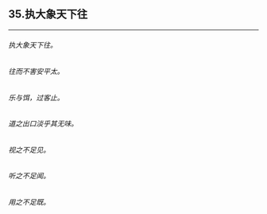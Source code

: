 ## 35.执大象天下往
---


###### 执大象天下往。

###### 往而不害安平太。

###### 乐与饵，过客止。

###### 道之出口淡乎其无味。

###### 视之不足见。

###### 听之不足闻。

###### 用之不足既。

###### 

